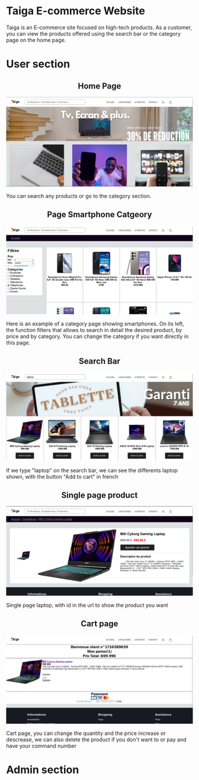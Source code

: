 <h1>Taiga E-commerce Website</h1>
<p>Taiga is an E-commerce site focused on high-tech products. As a customer, you can view the products offered using the search bar or the category page on the home page.</p>

<h1>User section</h1>
<h2 align="center">Home Page</h2>
<img src="images/articles/main-taiga.png">
<p>You can search any products or go to the category section.</p>

<h2 align="center">Page Smartphone Catgeory</h2>
<img src="images/articles/cat-page.png">
<p>Here is an example of a category page showing smartphones. On its left, the function filters that allows to search in detail the desired product, by price and by category. You can change the category if you want directly in this page.</p>

<h2 align="center">Search Bar</h2>
<img src="images/laptop-show.png">
<p>If we type "laptop" on the search bar, we can see the differents laptop shown, with the button "Add to cart" in french</p>

<h2 align="center">Single page product</h2>
<img src="images/articles/single-page.png">
<p>Single page laptop, with id in the url to show the product you want</p>

<h2 align="center">Cart page</h2>
<img src="images/articles/cart-page.png">
<p>Cart page, you can change the quantity and the price increase or descrease, we can also delete the product if you don't want to or pay and have your command number</p>

<h1>Admin section</h1>
